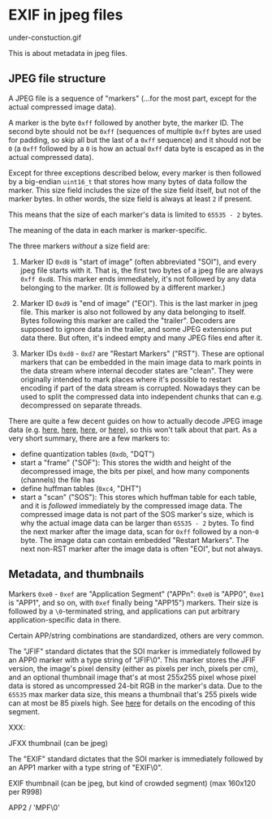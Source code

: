 EXIF in jpeg files
==================

under-constuction.gif

This is about metadata in jpeg files.

JPEG file structure
-------------------

A JPEG file is a sequence of "markers" (...for the most part, except for the
actual compressed image data).

A marker is the byte `0xff` followed by another byte, the marker ID. The second
byte should not be `0xff` (sequences of multiple `0xff` bytes are used for
padding, so skip all but the last of a `0xff` sequence) and it should not be
`0` (a `0xff` followed by a `0` is how an actual `0xff` data byte is escaped as
in the actual compressed data).

Except for three exceptions described below, every marker is then followed by a
big-endian `uint16_t` that stores how many bytes of data follow the marker.
This size field includes the size of the size field itself, but not of the
marker bytes. In other words, the size field is always at least `2` if present.

This means that the size of each marker's data is limited to `65535 - 2` bytes.

The meaning of the data in each marker is marker-specific.

The three markers _without_ a size field are:

1. Marker ID `0xd8` is "start of image" (often abbreviated "SOI"), and every
   jpeg file starts with it. That is, the first two bytes of a jpeg file are
   always `0xff 0xd8`. This marker ends immediately, it's not followed by any
   data belonging to the marker. (It _is_ followed by a different marker.)

2. Marker ID `0xd9` is "end of image" ("EOI"). This is the last marker in jpeg
   file.  This marker is also not followed by any data belonging to itself.
   Bytes following this marker are called the "trailer". Decoders are supposed
   to ignore data in the trailer, and some JPEG extensions put data there.
   But often, it's indeed empty and many JPEG files end after it.

3. Marker IDs `0xd0` - `0xd7` are "Restart Markers" ("RST"). These are optional
   markers that can be embedded in the main image data to mark points in the
   data stream where internal decoder states are "clean". They were originally
   intended to mark places where it's possible to restart encoding if part
   of the data stream is corrupted. Nowadays they can be used to split the
   compressed data into independent chunks that can e.g. decompressed on
   separate threads.

There are quite a few decent guides on how to actually decode JPEG image data
(e.g. [here][1], [here][2], [here][3], or [here][4]), so this won't talk about
that part.  As a very short summary, there are a few markers to:
* define quantization tables (`0xdb`, "DQT")
* start a "frame" ("SOF"): This stores the width and height of the decompressed
  image, the bits per pixel, and how many components (channels) the file has
* define huffman tables (`0xc4`, "DHT")
* start a "scan" ("SOS"): This stores which huffman table for each table, and
  it is _followed_ immediately by the compressed image data. The compressed
  image data is not part of the SOS marker's size, which is why the actual
  image data can be larger than `65535 - 2` bytes. To find the next marker
  after the image data, scan for `0xff` followed by a non-`0` byte. The image
  data can contain embedded "Restart Markers". The next non-RST marker after
  the image data is often "EOI", but not always.

[1]: https://www.ccoderun.ca/programming/2017-01-31_jpeg/
[2]: https://koushtav.me/jpeg/tutorial/c++/decoder/2019/03/02/lets-write-a-simple-jpeg-library-part-2/
[3]: https://parametric.press/issue-01/unraveling-the-jpeg/
[4]: https://yasoob.me/posts/understanding-and-writing-jpeg-decoder-in-python/
 
Metadata, and thumbnails
------------------------

Markers `0xe0` - `0xef` are "Application Segment" ("APPn": `0xe0` is "APP0",
`0xe1` is "APP1", and so on, with `0xef` finally being "APP15") markers. Their
size is followed by a `\0`-terminated string, and applications can put
arbitrary application-specific data in there.

Certain APP/string combinations are standardized, others are very common.

The "JFIF" standard dictates that the SOI marker is immediately followed by
an APP0 marker with a type string of "JFIF\0". This marker stores the JFIF
version, the image's pixel density (either as pixels per inch, pixels per cm),
and an optional thumbnail image that's at most 255x255 pixel whose pixel data
is stored as uncompressed 24-bit RGB in the marker's data.  Due to the `65535`
max marker data size, this means a thumbnail that's 255 pixels wide can at most
be 85 pixels high. See [here][5] for details on the encoding of this segment.

XXX:

JFXX thumbnail (can be jpeg)

The "EXIF" standard dictates that the SOI marker is immediately followed by
an APP1 marker with a type string of "EXIF\0".

EXIF thumbnail (can be jpeg, but kind of crowded segment)
(max 160x120 per R998)

APP2 / 'MPF\0'

[5]: https://en.wikipedia.org/wiki/JPEG_File_Interchange_Format#JFIF_APP0_marker_segment


